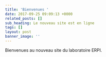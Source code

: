 ```yaml
---
title: 'Bienvenues '
date: 2017-09-25 09:09:13 +0000
related_posts: []
sub_heading: Le nouveau site est en ligne
tags: []
layout: post
banner_image: ''
---
```

Bienvenues au nouveau site du laboratoire ERPI.